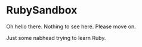 RubySandbox
===========

Oh hello there.
Nothing to see here.
Please move on. 

Just some nabhead trying to learn Ruby.